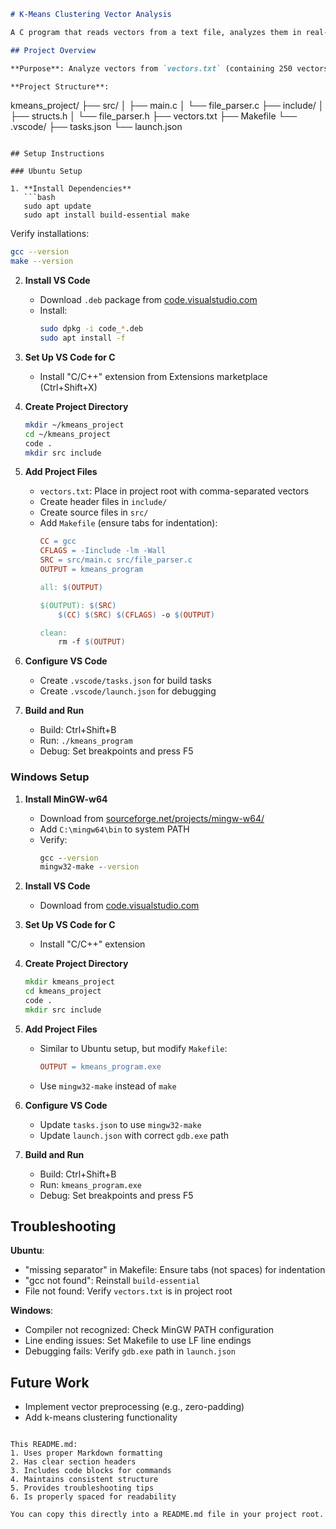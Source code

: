 ```markdown
# K-Means Clustering Vector Analysis

A C program that reads vectors from a text file, analyzes them in real-time for preprocessing needs, and prepares data for k-means clustering.

## Project Overview

**Purpose**: Analyze vectors from `vectors.txt` (containing 250 vectors of 2D to 5D) and recommend preprocessing methods (e.g., zero-padding) for k-means clustering.

**Project Structure**:
```
kmeans_project/
├── src/
│   ├── main.c
│   └── file_parser.c
├── include/
│   ├── structs.h
│   └── file_parser.h
├── vectors.txt
├── Makefile
└── .vscode/
    ├── tasks.json
    └── launch.json
```

## Setup Instructions

### Ubuntu Setup

1. **Install Dependencies**
   ```bash
   sudo apt update
   sudo apt install build-essential make
   ```
   Verify installations:
   ```bash
   gcc --version
   make --version
   ```

2. **Install VS Code**
   - Download `.deb` package from [code.visualstudio.com](https://code.visualstudio.com/)
   - Install:
     ```bash
     sudo dpkg -i code_*.deb
     sudo apt install -f
     ```

3. **Set Up VS Code for C**
   - Install "C/C++" extension from Extensions marketplace (Ctrl+Shift+X)

4. **Create Project Directory**
   ```bash
   mkdir ~/kmeans_project
   cd ~/kmeans_project
   code .
   mkdir src include
   ```

5. **Add Project Files**
   - `vectors.txt`: Place in project root with comma-separated vectors
   - Create header files in `include/`
   - Create source files in `src/`
   - Add `Makefile` (ensure tabs for indentation):
     ```makefile
     CC = gcc
     CFLAGS = -Iinclude -lm -Wall
     SRC = src/main.c src/file_parser.c
     OUTPUT = kmeans_program

     all: $(OUTPUT)

     $(OUTPUT): $(SRC)
         $(CC) $(SRC) $(CFLAGS) -o $(OUTPUT)

     clean:
         rm -f $(OUTPUT)
     ```

6. **Configure VS Code**
   - Create `.vscode/tasks.json` for build tasks
   - Create `.vscode/launch.json` for debugging

7. **Build and Run**
   - Build: Ctrl+Shift+B
   - Run: `./kmeans_program`
   - Debug: Set breakpoints and press F5

### Windows Setup

1. **Install MinGW-w64**
   - Download from [sourceforge.net/projects/mingw-w64/](https://sourceforge.net/projects/mingw-w64/)
   - Add `C:\mingw64\bin` to system PATH
   - Verify:
     ```cmd
     gcc --version
     mingw32-make --version
     ```

2. **Install VS Code**
   - Download from [code.visualstudio.com](https://code.visualstudio.com/)

3. **Set Up VS Code for C**
   - Install "C/C++" extension

4. **Create Project Directory**
   ```cmd
   mkdir kmeans_project
   cd kmeans_project
   code .
   mkdir src include
   ```

5. **Add Project Files**
   - Similar to Ubuntu setup, but modify `Makefile`:
     ```makefile
     OUTPUT = kmeans_program.exe
     ```
   - Use `mingw32-make` instead of `make`

6. **Configure VS Code**
   - Update `tasks.json` to use `mingw32-make`
   - Update `launch.json` with correct `gdb.exe` path

7. **Build and Run**
   - Build: Ctrl+Shift+B
   - Run: `kmeans_program.exe`
   - Debug: Set breakpoints and press F5

## Troubleshooting

**Ubuntu**:
- "missing separator" in Makefile: Ensure tabs (not spaces) for indentation
- "gcc not found": Reinstall `build-essential`
- File not found: Verify `vectors.txt` is in project root

**Windows**:
- Compiler not recognized: Check MinGW PATH configuration
- Line ending issues: Set Makefile to use LF line endings
- Debugging fails: Verify `gdb.exe` path in `launch.json`

## Future Work
- Implement vector preprocessing (e.g., zero-padding)
- Add k-means clustering functionality
```

This README.md:
1. Uses proper Markdown formatting
2. Has clear section headers
3. Includes code blocks for commands
4. Maintains consistent structure
5. Provides troubleshooting tips
6. Is properly spaced for readability

You can copy this directly into a README.md file in your project root.
